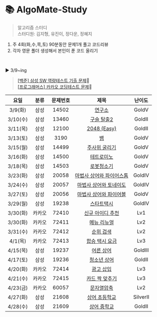 # 📚 AlgoMate-Study
> 알고리즘 스터디   
> 스터디원: 김지형, 유진이, 정다운, 정혜지    

1. 주 4회(화,수,목,토) 90분동안 문제1개 풀고 코드리뷰
3. 각자 영문 폴더 생성해서 본인이 푼 코드 올리기


<Br/>



▶ 3/9~ing
> [[백준] 삼성 SW 역량테스트 기출 문제](https://www.acmicpc.net/workbook/view/1152)🥇     
> [[프로그래머스] 카카오 코딩테스트 문제](https://programmers.co.kr/learn/challenges)🥇    

| 요일 | 분류 | 문제번호 | 제목 | 난이도 |
|:---:|:---:|:---:|:---:|:---:|
|3/9(화)|삼성|14502|[연구소](https://www.acmicpc.net/problem/14502)|GoldⅤ|
|3/10(수)|삼성|13460|[구슬 탈출2](https://www.acmicpc.net/problem/13460)|GoldⅡ|
|3/11(목)|삼성|12100|[2048 (Easy) ](https://www.acmicpc.net/problem/12100)|GoldⅡ|
|3/13(토)|삼성|3190|[뱀](https://www.acmicpc.net/problem/3190)|GoldⅤ|
|3/15(월)|삼성|14499|[주사위 굴리기](https://www.acmicpc.net/problem/14499)|GoldⅤ|
|3/16(화)|삼성|14500|[테트로미노](https://www.acmicpc.net/problem/14500)|GoldⅤ|
|3/18(목)|삼성|14503|[로봇청소기](https://www.acmicpc.net/problem/14503)|GoldⅤ|
|3/23(화)|삼성|20058|[마법사 상어와 파이어스톰](https://www.acmicpc.net/problem/20058)|GoldⅣ|
|3/24(수)|삼성|20057|[마법사 상어와 토네이도](https://www.acmicpc.net/problem/20057)|GoldⅣ|
|3/27(토)|삼성|20056|[마법사 상어와 파이어볼](https://www.acmicpc.net/problem/20056)|GoldⅤ|
|3/29(월)|삼성|19238|[스타트택시](https://www.acmicpc.net/problem/19238)|GoldⅣ|
|3/30(화)|카카오|72410|[신규 아이디 추천](https://programmers.co.kr/learn/courses/30/lessons/72410)|Lv1|
|3/30(화)|카카오|72411|[메뉴 리뉴얼](https://programmers.co.kr/learn/courses/30/lessons/72411)|Lv2|
|3/31(수)|카카오|72412|[순위 검색](https://programmers.co.kr/learn/courses/30/lessons/72412)|Lv2|
|4/1(목)|카카오|72413|[합승 택시 요금](https://programmers.co.kr/learn/courses/30/lessons/72413)|Lv3|
|4/15(목)|삼성|19237|[어른 상어](https://www.acmicpc.net/problem/19237)|GoldⅢ|
|4/17(토)|삼성|19236|[청소년 상어](https://www.acmicpc.net/problem/19236)|GoldⅡ|
|4/20(화)|카카오|72414|[광고 삽입](https://programmers.co.kr/learn/courses/30/lessons/72414)|Lv3|
|4/21(수)|카카오|72415|[카드 짝 맞추기](https://programmers.co.kr/learn/courses/30/lessons/72415)|Lv3|
|4/23(금)|카카오|60057|[문자열압축](https://programmers.co.kr/learn/courses/30/lessons/60057)|Lv2|
|4/27(화)|삼성|21608|[상어 초등학교](https://www.acmicpc.net/problem/21608)|SilverⅡ|
|4/28(수)|삼성|21609|[상어 중학교](https://www.acmicpc.net/problem/21609)|GoldⅡ|
